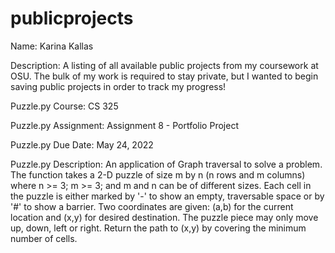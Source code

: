 # publicprojects

Name: Karina Kallas

Description: A listing of all available public projects from my coursework at OSU. The bulk of my work is required to stay private, but I wanted to begin saving public projects in order to track my progress!

Puzzle.py Course: CS 325

Puzzle.py Assignment: Assignment 8 - Portfolio Project

Puzzle.py Due Date: May 24, 2022

Puzzle.py Description: An application of Graph traversal to solve a problem.
The function takes a 2-D puzzle of size m by n (n rows and m columns) where  n >= 3; m >= 3; and m and n can be of different sizes. Each cell in the puzzle is either marked by '-' to show an empty, traversable space or by '#' to show a barrier. Two coordinates are given: (a,b) for the current location and (x,y) for desired destination. The puzzle piece may only move up, down, left or right. Return the path to (x,y) by covering the minimum number of cells.
